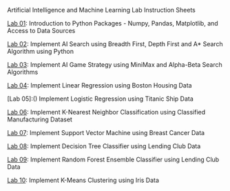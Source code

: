 Artificial Intelligence and Machine Learning Lab Instruction Sheets

[Lab 01](https://github.com/VishnuDattu/vishnu-/blob/main/LAB%20-%201.ipynb): Introduction to Python Packages - Numpy, Pandas, Matplotlib, and Access to Data Sources

[Lab 02](https://github.com/VishnuDattu/vishnu-/blob/main/AIML_LAB_2.ipynb): Implement AI Search using Breadth First, Depth First and A* Search Algorithm using Python

[Lab 03](https://github.com/VishnuDattu/vishnu-/blob/main/AIML_LAB_3.ipynb): Implement AI Game Strategy using MiniMax and Alpha-Beta Search Algorithms

[Lab 04](https://github.com/VishnuDattu/vishnu-/blob/main/AIML_LAB_4.ipynb): Implement Linear Regression using Boston Housing Data

[Lab 05]:() Implement Logistic Regression using Titanic Ship Data

[Lab 06](): Implement K-Nearest Neighbor Classification using Classified Manufacturing Dataset

[Lab 07](): Implement Support Vector Machine using Breast Cancer Data

[Lab 08](): Implement Decision Tree Classifier using Lending Club Data

[Lab 09](): Implement Random Forest Ensemble Classifier using Lending Club Data

[Lab 10](): Implement K-Means Clustering using Iris Data
